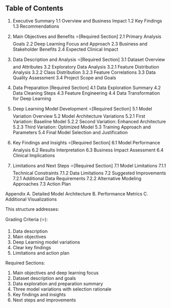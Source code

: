 ## Table of Contents

1. Executive Summary
   1.1 Overview and Business Impact
   1.2 Key Findings
   1.3 Recommendations

2. Main Objectives and Benefits ⭐[Required Section]
   2.1 Primary Analysis Goals
   2.2 Deep Learning Focus and Approach
   2.3 Business and Stakeholder Benefits
   2.4 Expected Clinical Impact

3. Data Description and Analysis ⭐[Required Section]
   3.1 Dataset Overview and Attributes
   3.2 Exploratory Data Analysis
      3.2.1 Feature Distribution Analysis
      3.2.2 Class Distribution
      3.2.3 Feature Correlations
   3.3 Data Quality Assessment
   3.4 Project Scope and Goals

4. Data Preparation [Required Section]
   4.1 Data Exploration Summary
   4.2 Data Cleaning Steps
   4.3 Feature Engineering
   4.4 Data Transformation for Deep Learning

5. Deep Learning Model Development ⭐[Required Section]
   5.1 Model Variation Overview
   5.2 Model Architecture Variations
      5.2.1 First Variation: Baseline Model
      5.2.2 Second Variation: Enhanced Architecture
      5.2.3 Third Variation: Optimized Model
   5.3 Training Approach and Parameters
   5.4 Final Model Selection and Justification

6. Key Findings and Insights ⭐[Required Section]
   6.1 Model Performance Analysis
   6.2 Results Interpretation
   6.3 Business Impact Assessment
   6.4 Clinical Implications

7. Limitations and Next Steps ⭐[Required Section]
   7.1 Model Limitations
      7.1.1 Technical Constraints
      7.1.2 Data Limitations
   7.2 Suggested Improvements
      7.2.1 Additional Data Requirements
      7.2.2 Alternative Modeling Approaches
   7.3 Action Plan

Appendix
A. Detailed Model Architecture
B. Performance Metrics
C. Additional Visualizations

This structure addresses:

Grading Criteria (⭐):
1. Data description
2. Main objectives
3. Deep Learning model variations
4. Clear key findings
5. Limitations and action plan

Required Sections:
1. Main objectives and deep learning focus
2. Dataset description and goals
3. Data exploration and preparation summary
4. Three model variations with selection rationale
5. Key findings and insights
6. Next steps and improvements

